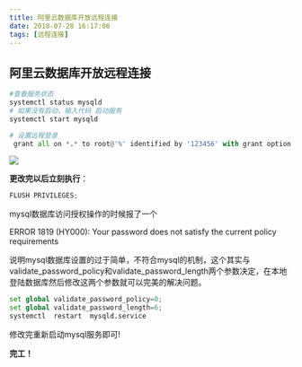 ```yaml
---
title: 阿里云数据库开放远程连接
date: 2018-07-28 16:17:06
tags: [远程连接]
---
```


## 阿里云数据库开放远程连接

```python
#查看服务状态
systemctl status mysqld
# 如果没有启动，输入代码 启动服务
systemctl start mysqld
```

```python
# 设置远程登录
 grant all on *.* to root@'%' identified by '123456' with grant option;
```

![](C:\Users\ASUS\Desktop\md用图\mysql远程连接.png)

**更改完以后立刻执行**：

```python
FLUSH PRIVILEGES; 
```



mysql数据库访问授权操作的时候报了一个

ERROR 1819 (HY000): Your password does not satisfy the current policy requirements

说明mysql数据库设置的过于简单，不符合mysql的机制，这个其实与validate_password_policy和validate_password_length两个参数决定，在本地登陆数据库然后修改这两个参数就可以完美的解决问题。 

```python
set global validate_password_policy=0;
set global validate_password_length=6;
systemctl  restart  mysqld.service
```

修改完重新启动mysql服务即可!

**完工！**